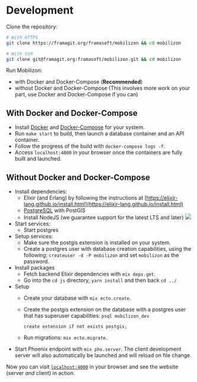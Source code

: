 # Development

Clone the repository:
```bash
# With HTTPS
git clone https://framagit.org/framasoft/mobilizon && cd mobilizon

# With SSH
git clone git@framagit.org:framasoft/mobilizon.git && cd mobilizon
```

Run Mobilizon:
  * with Docker and Docker-Compose (**Recommended**)
  * without Docker and Docker-Compose (This involves more work on your part, use Docker and Docker-Compose if you can)

## With Docker and Docker-Compose

  * Install [Docker](https://docs.docker.com/install/#supported-platforms) and [Docker-Compose](https://docs.docker.com/compose/install/) for your system.
  * Run `make start` to build, then launch a database container and an API container.
  * Follow the progress of the build with `docker-compose logs -f`.
  * Access `localhost:4000` in your browser once the containers are fully built and launched.

## Without Docker and Docker-Compose

  * Install dependencies:
    * Elixir (and Erlang) by following the instructions at [https://elixir-lang.github.io/install.html](https://elixir-lang.github.io/install.html)
    * [PostgreSQL]() with PostGIS
    * Install NodeJS (we guarantee support for the latest LTS and later) ![](https://img.shields.io/badge/node-%3E%3D%2010.0+-brightgreen.svg)
  * Start services:
    * Start postgres
  * Setup services:
    * Make sure the postgis extension is installed on your system.
    * Create a postgres user with database creation capabilities, using the
      following: `createuser -d -P mobilizon` and set `mobilizon` as the password.
  * Install packages
    * Fetch backend Elixir dependencies with `mix deps.get`.
    * Go into the `cd js` directory, `yarn install` and then back `cd ../`
  * Setup
    * Create your database with `mix ecto.create`.
    * Create the postgis extension on the database with a postgres user that has
      superuser capabilities: `psql mobilizon_dev`

      ``` create extension if not exists postgis; ```

    * Run migrations: `mix ecto.migrate`.
  * Start Phoenix endpoint with `mix phx.server`. The client development server will also automatically be launched and will reload on file change.

Now you can visit [`localhost:4000`](http://localhost:4000) in your browser
and see the website (server *and* client) in action.